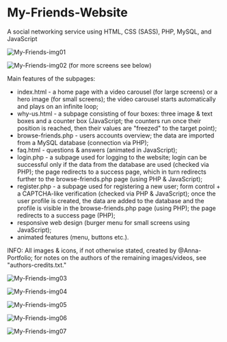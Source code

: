 # My-Friends-Website
A social networking service using HTML, CSS (SASS), PHP, MySQL, and JavaScript


![My-Friends-img01](https://user-images.githubusercontent.com/75646880/112048703-f93a7580-8b4e-11eb-92c5-7096388c2046.png)



![My-Friends-img02](https://user-images.githubusercontent.com/75646880/112048790-1111f980-8b4f-11eb-9f76-a93385482cca.png)
(for more screens see below)



Main features of the subpages:
- index.html - a home page with a video carousel (for large screens) or a hero image (for small screens); the video carousel starts automatically and plays on an infinite loop;
- why-us.html - a subpage consisting of four boxes: three image & text boxes and a counter box (JavaScript; the counters run once their position is reached, then their values are "freezed" to the target point);
- browse-friends.php - users accounts overview; the data are imported from a MySQL database (connection via PHP);
- faq.html - questions & answers (animated in JavaScript);
- login.php - a subpage used for logging to the website; login can be successful only if the data from the database are used (checked via PHP); the page redirects to a success page, which in turn redirects further to the browse-friends.php page (using PHP & JavaScript);
- register.php - a subpage used for registering a new user; form control + a CAPTCHA-like verification (checked via PHP & JavaScript); once the user profile is created, the data are added to the database and the profile is visible in the browse-friends.php page (using PHP); the page redirects to a success page (PHP);
- responsive web design (burger menu for small screens using JavaScript);
- animated features (menu, buttons etc.).


INFO: All images & icons, if not otherwise stated, created by @Anna-Portfolio; for notes on the authors of the remaining images/videos, see "authors-credits.txt."





![My-Friends-img03](https://user-images.githubusercontent.com/75646880/112048847-1ff8ac00-8b4f-11eb-8a6b-5a9568f667ce.png)

![My-Friends-img04](https://user-images.githubusercontent.com/75646880/112048852-20914280-8b4f-11eb-9c17-3c603f1360ed.png)

![My-Friends-img05](https://user-images.githubusercontent.com/75646880/112048860-225b0600-8b4f-11eb-80be-4122f73d12a5.png)

![My-Friends-img06](https://user-images.githubusercontent.com/75646880/112048863-22f39c80-8b4f-11eb-953f-5d682417be1c.png)

![My-Friends-img07](https://user-images.githubusercontent.com/75646880/112048866-238c3300-8b4f-11eb-85e1-021624081cf7.png)

